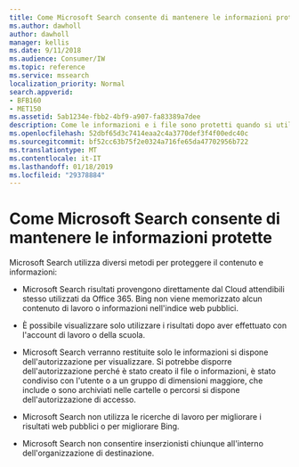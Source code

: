 ```yaml
---
title: Come Microsoft Search consente di mantenere le informazioni protette
ms.author: dawholl
author: dawholl
manager: kellis
ms.date: 9/11/2018
ms.audience: Consumer/IW
ms.topic: reference
ms.service: mssearch
localization_priority: Normal
search.appverid:
- BFB160
- MET150
ms.assetid: 5ab1234e-fbb2-4bf9-a907-fa83389a7dee
description: Come le informazioni e i file sono protetti quando si utilizza Microsoft Search
ms.openlocfilehash: 52dbf65d3c7414eaa2c4a3770def3f4f00edc40c
ms.sourcegitcommit: bf52cc63b75f2e0324a716fe65da47702956b722
ms.translationtype: MT
ms.contentlocale: it-IT
ms.lasthandoff: 01/18/2019
ms.locfileid: "29378884"
---
```

# <a name="how-microsoft-search-keeps-your-info-secure"></a>Come Microsoft Search consente di mantenere le informazioni protette

Microsoft Search utilizza diversi metodi per proteggere il contenuto e informazioni:
  
- Microsoft Search risultati provengono direttamente dal Cloud attendibili stesso utilizzati da Office 365. Bing non viene memorizzato alcun contenuto di lavoro o informazioni nell'indice web pubblici.
    
- È possibile visualizzare solo utilizzare i risultati dopo aver effettuato con l'account di lavoro o della scuola.
    
- Microsoft Search verranno restituite solo le informazioni si dispone dell'autorizzazione per visualizzare. Si potrebbe disporre dell'autorizzazione perché è stato creato il file o informazioni, è stato condiviso con l'utente o a un gruppo di dimensioni maggiore, che include o sono archiviati nelle cartelle o percorsi si dispone dell'autorizzazione di accesso.
    
- Microsoft Search non utilizza le ricerche di lavoro per migliorare i risultati web pubblici o per migliorare Bing.
    
- Microsoft Search non consentire inserzionisti chiunque all'interno dell'organizzazione di destinazione.

  

